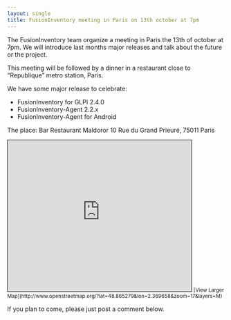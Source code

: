 ```yaml
---
layout: single
title: FusionInventory meeting in Paris on 13th october at 7pm
---
```


The FusionInventory team organize a meeting in Paris the 13th of october at 7pm. We will introduce last months major releases and talk about the future or the project.

This meeting will be followed by a dinner in a restaurant close to “Republique” metro station, Paris.

We have some major release to celebrate:

* FusionInventory for GLPI 2.4.0
* FusionInventory-Agent 2.2.x
* FusionInventory-Agent for Android



The place:
Bar Restaurant Maldoror
10 Rue du Grand Prieuré, 75011 Paris
<iframe style="border: 1px solid black;" src="http://www.openstreetmap.org/export/embed.html?bbox=2.367539,48.864113,2.371777,48.866445&amp;layer=mapnik" frameborder="0" marginwidth="0" marginheight="0" scrolling="no" width="425" height="350"></iframe>
<small>[View Larger Map](http://www.openstreetmap.org/?lat=48.865279&amp;lon=2.369658&amp;zoom=17&amp;layers=M)</small>

If you plan to come, please just post a comment below.
